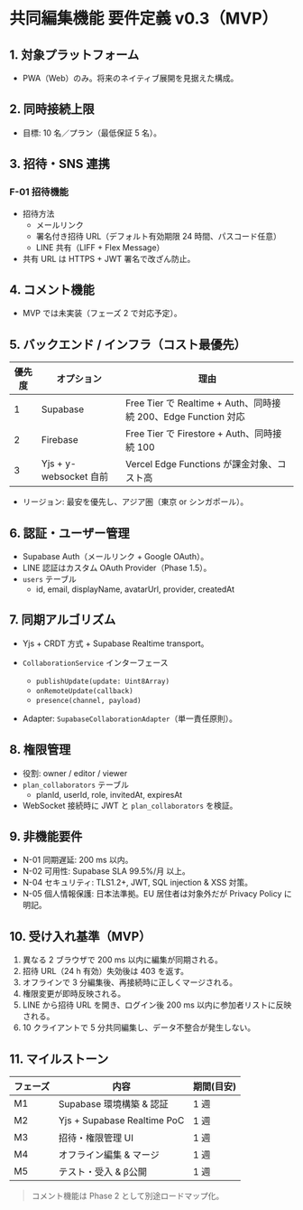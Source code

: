 # 共同編集機能 要件定義 v0.3（MVP）

## 1. 対象プラットフォーム
- PWA（Web）のみ。将来のネイティブ展開を見据えた構成。

## 2. 同時接続上限
- 目標: 10 名／プラン（最低保証 5 名）。

## 3. 招待・SNS 連携
### F-01 招待機能
- 招待方法  
  - メールリンク  
  - 署名付き招待 URL（デフォルト有効期限 24 時間、パスコード任意）  
  - LINE 共有（LIFF + Flex Message）
- 共有 URL は HTTPS + JWT 署名で改ざん防止。

## 4. コメント機能
- MVP では未実装（フェーズ 2 で対応予定）。

## 5. バックエンド / インフラ（コスト最優先）
| 優先度 | オプション | 理由 |
| ------ | ---------- | ---- |
| 1 | Supabase | Free Tier で Realtime + Auth、同時接続 200、Edge Function 対応 |
| 2 | Firebase | Free Tier で Firestore + Auth、同時接続 100 |
| 3 | Yjs + y-websocket 自前 | Vercel Edge Functions が課金対象、コスト高 |

- リージョン: 最安を優先し、アジア圏（東京 or シンガポール）。

## 6. 認証・ユーザー管理
- Supabase Auth（メールリンク + Google OAuth）。
- LINE 認証はカスタム OAuth Provider（Phase 1.5）。
- `users` テーブル  
  - id, email, displayName, avatarUrl, provider, createdAt

## 7. 同期アルゴリズム
- Yjs + CRDT 方式 + Supabase Realtime transport。
- `CollaborationService` インターフェース  
  - `publishUpdate(update: Uint8Array)`  
  - `onRemoteUpdate(callback)`  
  - `presence(channel, payload)`

- Adapter: `SupabaseCollaborationAdapter`（単一責任原則）。

## 8. 権限管理
- 役割: owner / editor / viewer
- `plan_collaborators` テーブル  
  - planId, userId, role, invitedAt, expiresAt
- WebSocket 接続時に JWT と `plan_collaborators` を検証。

## 9. 非機能要件
- N-01 同期遅延: 200 ms 以内。
- N-02 可用性: Supabase SLA 99.5%/月 以上。
- N-04 セキュリティ: TLS1.2+, JWT, SQL injection & XSS 対策。
- N-05 個人情報保護: 日本法準拠。EU 居住者は対象外だが Privacy Policy に明記。

## 10. 受け入れ基準（MVP）
1. 異なる 2 ブラウザで 200 ms 以内に編集が同期される。  
2. 招待 URL（24 h 有効）失効後は 403 を返す。  
3. オフラインで 3 分編集後、再接続時に正しくマージされる。  
4. 権限変更が即時反映される。  
5. LINE から招待 URL を開き、ログイン後 200 ms 以内に参加者リストに反映される。  
6. 10 クライアントで 5 分共同編集し、データ不整合が発生しない。

## 11. マイルストーン
| フェーズ | 内容 | 期間(目安) |
| --- | --- | --- |
| M1 | Supabase 環境構築 & 認証 | 1 週 |
| M2 | Yjs + Supabase Realtime PoC | 1 週 |
| M3 | 招待・権限管理 UI | 1 週 |
| M4 | オフライン編集 & マージ | 1 週 |
| M5 | テスト・受入 & β公開 | 1 週 |

> コメント機能は Phase 2 として別途ロードマップ化。 